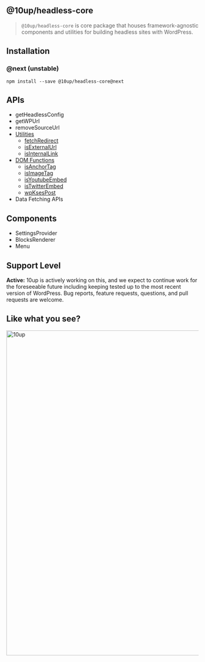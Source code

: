 ## @10up/headless-core

> `@10up/headless-core` is core package that houses framework-agnostic components and utilities for building headless sites with WordPress.

## Installation

### @next (unstable)

```
npm install --save @10up/headless-core@next
```

## APIs
 
 - getHeadlessConfig
 - getWPUrl
 - removeSourceUrl
 - [Utilities](./docs//api/utils.md)
    - [fetchRedirect](./docs/api/utils.md)
    - [isExternalUrl](./docs/api/utils.md)
    - [isInternalLink](./docs//api/utils.md)
 - [DOM Functions](./docs/api/dom.md)
    - [isAnchorTag](./docs//api/dom.md)
    - [isImageTag](./docs//api/dom.md)
    - [isYoutubeEmbed](./docs//api/dom.md)
    - [isTwitterEmbed](./docs//api/dom.md)
    - [wpKsesPost](./docs//api/dom.md)
 - Data Fetching APIs

## Components
 - SettingsProvider
 - BlocksRenderer
 - Menu

## Support Level

**Active:** 10up is actively working on this, and we expect to continue work for the foreseeable future including keeping tested up to the most recent version of WordPress.  Bug reports, feature requests, questions, and pull requests are welcome.

## Like what you see?

<a href="http://10up.com/contact/"><img src="https://10up.com/uploads/2016/10/10up-Github-Banner.png" width="850" alt="10up"></a>
